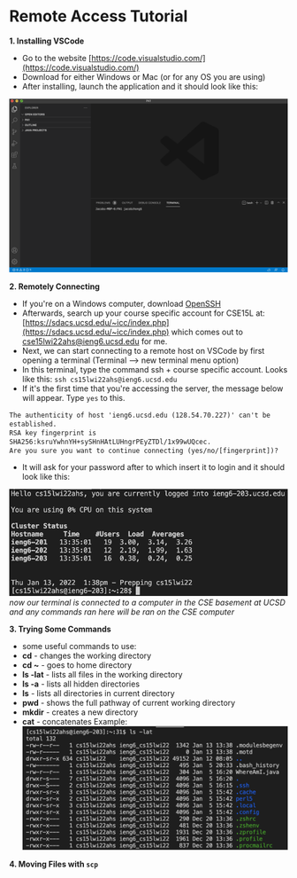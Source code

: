 # Remote Access Tutorial

**1. Installing VSCode**
- Go to the website [https://code.visualstudio.com/](https://code.visualstudio.com/) 
- Download for either Windows or Mac (or for any OS you are using)
- After installing, launch the application and it should look like this: 

![Image](VSCodeScreenshot.png)

**2. Remotely Connecting**
- If you're on a Windows computer, download [OpenSSH](https://docs.microsoft.com/en-us/windows-server/administration/openssh/openssh_install_firstuse)
- Afterwards, search up your course specific account for CSE15L at: [https://sdacs.ucsd.edu/~icc/index.php](https://sdacs.ucsd.edu/~icc/index.php) which comes out to cse15lwi22ahs@ieng6.ucsd.edu for me.
- Next, we can start connecting to a remote host on VSCode by first opening a terminal (Terminal --> new terminal menu option)
- In this terminal, type the command ssh + course specific account. Looks like this: `ssh cs15lwi22ahs@ieng6.ucsd.edu`
- If it's the first time that you're accessing the server, the message below will appear. Type `yes` to this. 
```
The authenticity of host 'ieng6.ucsd.edu (128.54.70.227)' can't be established.
RSA key fingerprint is SHA256:ksruYwhnYH+sySHnHAtLUHngrPEyZTDl/1x99wUQcec.
Are you sure you want to continue connecting (yes/no/[fingerprint])?
```
- It will ask for your password after to which insert it to login and it should look like this:

![Image](sshloginmessage.png)
*now our terminal is connected to a computer in the CSE basement at UCSD and any commands ran here will be ran on the CSE computer*

**3. Trying Some Commands**
- some useful commands to use: 
- **cd** - changes the working directory
- **cd ~** - goes to home directory
- **ls -lat** - lists all files in the working directory
- **ls -a** - lists all hidden directories
- **ls** - lists all directories in current directory
- **pwd** - shows the full pathway of current working directory
- **mkdir** - creates a new directory
- **cat** - concatenates
Example: ![Image](lslatscreenshot.png)

**4. Moving Files with `scp`**

